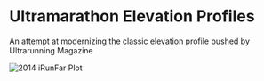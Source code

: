 # Ultramarathon Elevation Profiles

An attempt at modernizing the classic elevation profile pushed by Ultrarunning Magazine

![2014 iRunFar Plot](https://s3.amazonaws.com/www.irunfar.com/wp-content/uploads/2014/03/16144125/Western-States-Leadville-Wasatch-Angeles-Crest-Boston-Marathon-elevation-profile-comparison.jpg)

